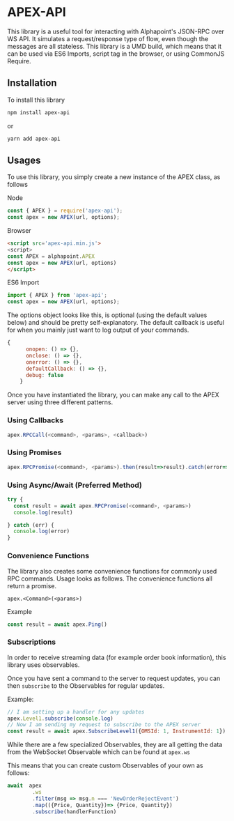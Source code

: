 # APEX-API

This library is a useful tool for interacting with Alphapoint's JSON-RPC over WS API. It simulates a request/response type of flow, even though the messages are all stateless. This library is a UMD build, which means that it can be used via ES6 Imports, script tag in the browser, or using CommonJS Require.

## Installation

To install this library

```bash
npm install apex-api
```

or

```bash
yarn add apex-api
```

## Usages

To use this library, you simply create a new instance of the APEX class, as follows

Node

```javascript
const { APEX } = require('apex-api');
const apex = new APEX(url, options);
```

Browser

```html
<script src='apex-api.min.js'>
<script>
const APEX = alphapoint.APEX
const apex = new APEX(url, options)
</script>
```

ES6 Import

```javascript
import { APEX } from 'apex-api';
const apex = new APEX(url, options);
```

The options object looks like this, is optional (using the default values below) and should be pretty self-explanatory. The default callback is useful for when you mainly just want to log output of your commands.

```javascript
{
      onopen: () => {},
      onclose: () => {},
      onerror: () => {},
      defaultCallback: () => {},
      debug: false
    }
```

Once you have instantiated the library, you can make any call to the APEX server using three different patterns.

### Using Callbacks

```javascript
apex.RPCCall(<command>, <params>, <callback>)
```

### Using Promises

```javascript
apex.RPCPromise(<command>, <params>).then(result=>result).catch(error=>error)
```

### Using Async/Await (Preferred Method)

```javascript
try {
  const result = await apex.RPCPromise(<command>, <params>)
  console.log(result)

} catch (err) {
  console.log(error)
}
```

### Convenience Functions

The library also creates some convenience functions for commonly used RPC commands. Usage looks as follows. The convenience functions all return a promise.

`apex.<Command>(<params>)`

Example

```javascript
const result = await apex.Ping()
```

### Subscriptions

In order to receive streaming data (for example order book information), this library uses observables.

Once you have sent a command to the server to request updates, you can then `subscribe` to the Observables for regular updates.

Example:

```javascript
// I am setting up a handler for any updates
apex.Level1.subscribe(console.log)
// Now I am sending my request to subscribe to the APEX server
const result = await apex.SubscribeLevel1({OMSId: 1, InstrumentId: 1})
```

While there are a few specialized Observables, they are all getting the data from the WebSocket Observable which can be found at `apex.ws`

This means that you can create custom Observables of your own as follows:

```javascript
await  apex
        .ws
        .filter(msg => msg.n === 'NewOrderRejectEvent')
        .map(({Price, Quantity})=> {Price, Quantity})
        .subscribe(handlerFunction)
```
